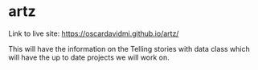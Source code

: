 # artz

Link to live site: https://oscardavidmi.github.io/artz/

This will have the information on the Telling stories with data class which will have the up to date projects we will work on.
